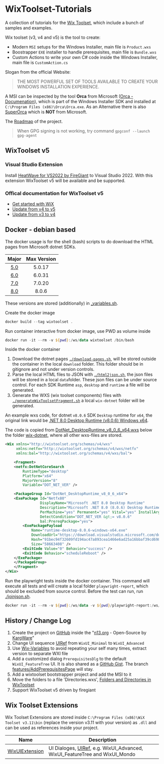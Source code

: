 # WixToolset-Tutorials

A collection of tutorials for the [Wix Toolset][Wix Toolset], which include a bunch of samples and examples.  

Wix toolset (v3, v4 and v5) is the tool to create:

* Modern `MSI` setups for the Windows Installer, main file is `Product.wxs`
* Boostrapper `EXE` installer to handle prerequisites, main file is `Bundle.wxs`
* Custom Actions to write your own C# code inside the Windows Installer, main file is `CustomAction.cs`

Slogan from the official Website:
> THE MOST POWERFUL SET OF TOOLS AVAILABLE TO CREATE YOUR WINDOWS INSTALLATION EXPERIENCE.

A MSI can be inspected by the tool **Orca** from Microsoft ([Orca - Documenation][Orca - Documenation]), which is part of the Windows Installer SDK and installed at `C:\Program Files (x86)\Orca\Orca.exe`. As an Alternative there is also [SuperOrca][SuperOrca] which is **NOT** from Microsoft.

The [Roadmap][ROADMAP] of the project.

> When GPG signing is not working, try command `gpgconf --launch gpg-agent`

## WixToolset v5

### Visual Studio Extension

Install [HeatWave for VS2022 by FireGiant](https://marketplace.visualstudio.com/items?itemName=FireGiant.FireGiantHeatWaveDev17) to Visual Studio 2022.
With this extension WixToolset v5 will be available and be supported.

### Offical documentation for WixToolset v5

* [Get started with WiX](https://wixtoolset.org/docs/intro/)
* [Update from v4 to v5](https://wixtoolset.org/docs/fivefour/)
* [Update from v3 to v4](https://wixtoolset.org/docs/fourthree/)

## Docker - debian based

The docker usage is for the shell (bash) scripts to do download the HTML pages from Microsoft dotnet SDKs.

|Major|Max Version|
|:---:|:---------:|
| [5.0](https://dotnet.microsoft.com/en-us/download/dotnet/5.0) | 5.0.17 |
| [6.0](https://dotnet.microsoft.com/en-us/download/dotnet/6.0) | 6.0.31 |
| [7.0](https://dotnet.microsoft.com/en-us/download/dotnet/7.0) | 7.0.20 |
| [8.0](https://dotnet.microsoft.com/en-us/download/dotnet/8.0) | 8.0.6  |

These versions are stored (additionally) in [_variables.sh](docker/scripts/_variables.sh).

Create the docker image

```powershell
docker build --tag wixtoolset .
```

Run container interactive from docker image, use PWD as volume inside

```powershell
docker run -it --rm -v ${pwd}:/ws/data wixtoolset /bin/bash
```

Inside the docker container

1. Download the dotnet pages [`./download-pages.sh`](docker/scripts/download-pages.sh), will be stored outside the container in the local `download` folder. This folder should be in gitignore and not under version controls.
2. Parse the local HTML files to JSON with [`./html2json.sh`](docker/scripts/html2json.sh), the json files will be stored in a local `data`folder. These json files can be under source control. For each SDK Runtime `asp`, `desktop` and `runtime` a file will be generated.
3. Generate the WXS (wix toolset components) files with [`./generateWixToolsetFragment.sh`](docker/scripts/generateWixToolsetFragment.sh) a local `wix-dotnet` folder will be generated.

An example wxs code, for dotnet `v8.0.6` SDK `Desktop` runtime for `x64`, the original link would be [.NET 8.0 Desktop Runtime (v8.0.6) Windows x64](https://dotnet.microsoft.com/en-us/download/dotnet/thank-you/runtime-desktop-8.0.6-windows-x64-installer).

The code is copied from [DotNet_DesktopRuntime_v8_0_6_x64.wxs](wix-dotnet/DotNet_DesktopRuntime_v8.0.6_x64.wxs) below the folder [wix-dotnet](wix-dotnet/), where all other wxs-files are stored. 

```xml
<Wix xmlns="http://wixtoolset.org/schemas/v4/wxs"
     xmlns:netfx="http://wixtoolset.org/schemas/v4/wxs/netfx"
     xmlns:bal="http://wixtoolset.org/schemas/v4/wxs/bal">

    <Fragment>
    <netfx:DotNetCoreSearch
        RuntimeType="desktop"
        Platform="x64"
        MajorVersion="8"
        Variable="DOT_NET_VER" />

    <PackageGroup Id="DotNet_DesktopRuntime_v8_0_6_x64">
    <ExePackage Id="Netfx80"
                DisplayName="Microsoft .NET 8.0 Desktop Runtime"
                Description="Microsoft .NET 8.0 (8.0.6) Desktop Runtime for windows x64"
                PerMachine="yes" Permanent="yes" Vital="yes" InstallArguments="/norestart /quiet"
                DetectCondition="DOT_NET_VER &gt;= v8.0.6"
                bal:PrereqPackage="yes">
        <ExePackagePayload
            Name="runtime-desktop-8.0.6-windows-x64.exe"
            DownloadUrl="https://download.visualstudio.microsoft.com/download/pr/76e5dbb2-6ae3-4629-9a84-527f8feb709c/09002599b32d5d01dc3aa5dcdffcc984/windowsdesktop-runtime-8.0.6-win-x64.exe"
            Hash="91bec94f32609fd194ac47a893cea1466e6ad25a16bbaf39cd6989fa9f09e865ba87669aabfe26cd3c8f2a57296170cc021dc762e238a6c5cb5e843d3df3169f"
            Size="58663408" />
        <ExitCode Value="0" Behavior="success" />
        <ExitCode Behavior="scheduleReboot" />
    </ExePackage>
    </PackageGroup>
    </Fragment>
</Wix>
```

Run the playwright tests inside the docker container. This command will execute all tests and will create a local folder `playwright-report`, which should be excluded from source control. Before the test can run, run [./joinjson.sh](docker/scripts/joinjson.sh).

```powershell
docker run -it --rm -v ${pwd}:/ws/data -v ${pwd}/playwright-report:/ws/playwright-report wixtoolset npx playwright test
```

## History / Change Log

1. Create the project on [GitHub][GitHub WixToolset-Tutorials] inside the "[n13.org][GitHub Org n13.org] - Open-Source by [KargWare][KargWare Website]"
1. Change UI sequence [UIRef][Wix Toolset UIRef] from `WixUI_Minimal` to `WixUI_Advanced`
1. Use [Wix-Variables][Wix Toolset Wix-Variables] to avoid repeating your self many times, extract version to separate WXI file
1. Add a customized dialog `PrerequisitesDlg` to the default `WixUI_FeatureTree` UI. It is also shared as a [GitHub Gist][GitHub Gist PrerequisitesDlg]. The branch [features/AddPrerequisitesPage][GitHub WixToolset-Tutorials branch AddPrerequisitesPage] will stay.
1. Add a wixtoolset bootstrapper project and add the MSI to it
1. Move the folders to a file 'Directories.wxs', [Folders and Directories in WixToolset][KargWare Notes #8274e8]
1. Support WixToolset v5 driven by firegiant

## Wix Toolset Extensions

Wix Toolset Extensions are stored inside `C:\Program Files (x86)\WiX Toolset v3.11\bin` (replace the version v3.11 with your version) as `.dll` and can be used as references inside your project.  

| Name           | Description                                                                                                              |
| -------------- | ------------------------------------------------------------------------------------------------------------------------ |
| [WixUIExtension][GitHub WixUIExtension] | UI Dialoges, [UIRef][Wix Toolset UIRef], e.g. WixUI_Advanced, WixUI_FeatureTree and WixUI_Mondo |

[ROADMAP]: ./ROADMAP.md
[KargWare Website]: https://kargware.com
[KargWare Notes]: https://notes.kargware.com
[KargWare Notes #8274e8]: https://notes.kargware.com/2020/04/25/Folders-and-Directories-in-WixToolset/
[GitHub Org n13.org]: https://github.com/n13org
[GitHub WixToolset-Tutorials]: https://github.com/n13org/WixToolset-Tutorials
[GitHub WixToolset-Tutorials branch AddPrerequisitesPage]: https://github.com/n13org/WixToolset-Tutorials/tree/features/AddPrerequisitesPage
[GitHub Gist PrerequisitesDlg]: https://gist.github.com/N7K4/8b146328db03484a61543c4f612c5dd3
[Wix Toolset]: http://wixtoolset.org/
[Wix Toolset UIRef]: https://wixtoolset.org/documentation/manual/v3/xsd/wix/uiref.html
[Wix Toolset Wix-Variables]: https://wixtoolset.org/documentation/manual/v3/votive/votive_project_references.html
[Orca - Documenation]: https://docs.microsoft.com/en-us/windows/win32/msi/orca-exe
[SuperOrca]: http://www.pantaray.com/msi_super_orca.html
[GitHub WixUIExtension]: https://github.com/wixtoolset/wix3/tree/develop/src/ext/UIExtension/wixlib
